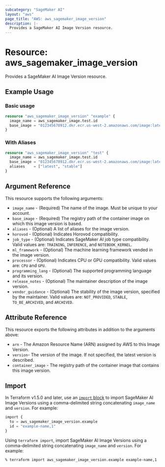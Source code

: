 ```yaml
---
subcategory: "SageMaker AI"
layout: "aws"
page_title: "AWS: aws_sagemaker_image_version"
description: |-
  Provides a SageMaker AI Image Version resource.
---
```


# Resource: aws_sagemaker_image_version

Provides a SageMaker AI Image Version resource.

## Example Usage

### Basic usage

```terraform
resource "aws_sagemaker_image_version" "example" {
  image_name = aws_sagemaker_image.test.id
  base_image = "012345678912.dkr.ecr.us-west-2.amazonaws.com/image:latest"
}
```

### With Aliases

```terraform
resource "aws_sagemaker_image_version" "test" {
  image_name = aws_sagemaker_image.test.id
  base_image = "012345678912.dkr.ecr.us-west-2.amazonaws.com/image:latest"
  aliases    = ["latest", "stable"]
}
```

## Argument Reference

This resource supports the following arguments:

* `image_name` - (Required) The name of the image. Must be unique to your account.
* `base_image` - (Required) The registry path of the container image on which this image version is based.
* `aliases` - (Optional) A list of aliases for the image version.
* `horovod` - (Optional) Indicates Horovod compatibility.
* `job_type` - (Optional) Indicates SageMaker AI job type compatibility. Valid values are: `TRAINING`, `INFERENCE`, and `NOTEBOOK_KERNEL`.
* `ml_framework` - (Optional) The machine learning framework vended in the image version.
* `processor` - (Optional) Indicates CPU or GPU compatibility. Valid values are: `CPU` and `GPU`.
* `programming_lang` - (Optional) The supported programming language and its version.
* `release_notes` - (Optional) The maintainer description of the image version.
* `vendor_guidance` - (Optional) The stability of the image version, specified by the maintainer. Valid values are: `NOT_PROVIDED`, `STABLE`, `TO_BE_ARCHIVED`, and `ARCHIVED`.

## Attribute Reference

This resource exports the following attributes in addition to the arguments above:

* `arn` - The Amazon Resource Name (ARN) assigned by AWS to this Image Version.
* `version`- The version of the image. If not specified, the latest version is described.
* `container_image` - The registry path of the container image that contains this image version.

## Import

In Terraform v1.5.0 and later, use an [`import` block](https://developer.hashicorp.com/terraform/language/import) to import SageMaker AI Image Versions using a comma-delimited string concatenating `image_name` and `version`. For example:

```terraform
import {
  to = aws_sagemaker_image_version.example
  id = "example-name,1"
}
```

Using `terraform import`, import SageMaker AI Image Versions using a comma-delimited string concatenating `image_name` and `version`. For example:

```console
% terraform import aws_sagemaker_image_version.example example-name,1
```
